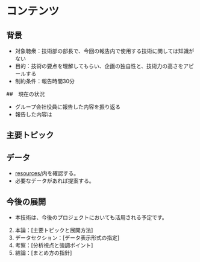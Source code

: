 # コンテンツ

## 背景
- 対象聴衆：技術部の部長で、今回の報告内で使用する技術に関しては知識がない
- 目的：技術の要点を理解してもらい、企画の独自性と、技術力の高さをアピールする
- 制約条件：報告時間30分


##　現在の状況
- グループ会社役員に報告した内容を振り返る
- 報告した内容は

## 主要トピック


## データ
- [resources/](resources/)内を確認する。
- 必要なデータがあれば提案する。


## 今後の展開
- 本技術は、今後のプロジェクトにおいても活用される予定です。

2. 本論：[主要トピックと展開方法]
3. データセクション：[データ表示形式の指定]
4. 考察：[分析視点と強調ポイント]
5. 結論：[まとめ方の指針]

